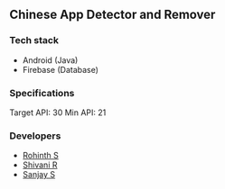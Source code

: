 ## Chinese App Detector and Remover

### Tech stack
- Android (Java)
- Firebase (Database)

### Specifications
Target API: 30
Min API: 21

### Developers
- [Rohinth S](https://github.com/TheRohinth)
- [Shivani R](https://github.com/shivu-srk)
- [Sanjay S](https://github.com/SanjayDevTech)
